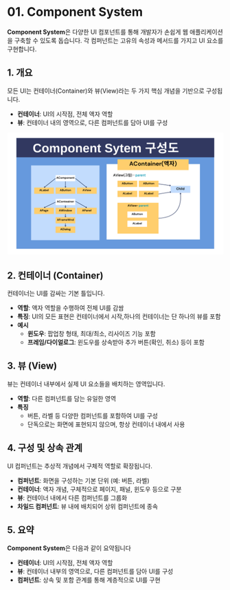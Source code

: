 # 01. Component System

**Component System**은 다양한 UI 컴포넌트를 통해 개발자가 손쉽게 웹 애플리케이션을 구축할 수 있도록 돕습니다. 각 컴퍼넌트는 고유의 속성과 메서드를 가지고 UI 요소를 구현합니다.

## 1. 개요

모든 UI는 컨테이너(Container)와 뷰(View)라는 두 가지 핵심 개념을 기반으로 구성됩니다.

* **컨테이너**: UI의 시작점, 전체 액자 역할
* **뷰**: 컨테이너 내의 영역으로, 다른 컴퍼넌트를 담아 UI를 구성

![](../../.gitbook/assets/Component2.png)

## 2. 컨테이너 (Container)

컨테이너는 UI를 감싸는 기본 틀입니다.

* **역할**: 액자 역할을 수행하여 전체 UI를 감쌈
* **특징**: UI의 모든 표현은 컨테이너에서 시작,하나의 컨테이너는 단 하나의 뷰를 포함
* **예시**
  * **윈도우**: 팝업창 형태, 최대/최소, 리사이즈 기능 포함
  * **프레임/다이얼로그**: 윈도우를 상속받아 추가 버튼(확인, 취소) 등이 포함

## 3. 뷰 (View)

뷰는 컨테이너 내부에서 실제 UI 요소들을 배치하는 영역입니다.

* **역할**: 다른 컴퍼넌트를 담는 유일한 영역
* **특징**
  * 버튼, 라벨 등 다양한 컴퍼넌트를 포함하여 UI를 구성
  * 단독으로는 화면에 표현되지 않으며, 항상 컨테이너 내에서 사용

## 4. 구성 및 상속 관계

UI 컴퍼넌트는 추상적 개념에서 구체적 역할로 확장됩니다.

* **컴퍼넌트**: 화면을 구성하는 기본 단위 (예: 버튼, 라벨)
* **컨테이너**: 액자 개념, 구체적으로 페이지, 패널, 윈도우 등으로 구분
* **뷰**: 컨테이너 내에서 다른 컴퍼넌트를 그룹화
* **차일드 컴퍼넌트**: 뷰 내에 배치되어 상위 컴퍼넌트에 종속

## 5. 요약

**Component System**은 다음과 같이 요약됩니다

* **컨테이너**: UI의 시작점, 전체 액자 역할
* **뷰**: 컨테이너 내부의 영역으로, 다른 컴퍼넌트를 담아 UI를 구성
* **컴퍼넌트**: 상속 및 포함 관계를 통해 계층적으로 UI를 구현
